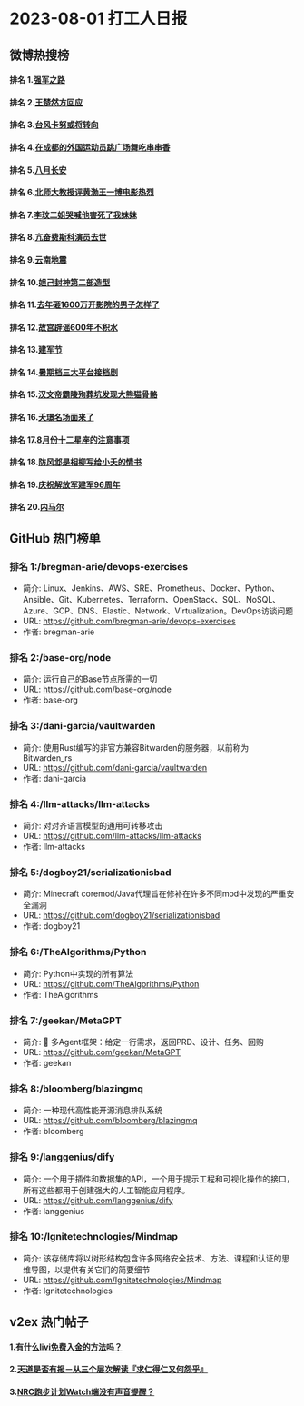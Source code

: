 # 2023-08-01 打工人日报


## 微博热搜榜

#### 排名 1.[强军之路](https://s.weibo.com/weibo?q=强军之路)
#### 排名 2.[王楚然方回应](https://s.weibo.com/weibo?q=王楚然方回应)
#### 排名 3.[台风卡努或将转向](https://s.weibo.com/weibo?q=台风卡努或将转向)
#### 排名 4.[在成都的外国运动员跳广场舞吃串串香](https://s.weibo.com/weibo?q=在成都的外国运动员跳广场舞吃串串香)
#### 排名 5.[八月长安](https://s.weibo.com/weibo?q=八月长安)
#### 排名 6.[北师大教授评黄渤王一博电影热烈](https://s.weibo.com/weibo?q=北师大教授评黄渤王一博电影热烈)
#### 排名 7.[李玟二姐哭喊他害死了我妹妹](https://s.weibo.com/weibo?q=李玟二姐哭喊他害死了我妹妹)
#### 排名 8.[亢奋费斯科演员去世](https://s.weibo.com/weibo?q=亢奋费斯科演员去世)
#### 排名 9.[云南地震](https://s.weibo.com/weibo?q=云南地震)
#### 排名 10.[妲己封神第二部造型](https://s.weibo.com/weibo?q=妲己封神第二部造型)
#### 排名 11.[去年砸1600万开影院的男子怎样了](https://s.weibo.com/weibo?q=去年砸1600万开影院的男子怎样了)
#### 排名 12.[故宫辟谣600年不积水](https://s.weibo.com/weibo?q=故宫辟谣600年不积水)
#### 排名 13.[建军节](https://s.weibo.com/weibo?q=建军节)
#### 排名 14.[暑期档三大平台接档剧](https://s.weibo.com/weibo?q=暑期档三大平台接档剧)
#### 排名 15.[汉文帝霸陵殉葬坑发现大熊猫骨骼](https://s.weibo.com/weibo?q=汉文帝霸陵殉葬坑发现大熊猫骨骼)
#### 排名 16.[夭璟名场面来了](https://s.weibo.com/weibo?q=夭璟名场面来了)
#### 排名 17.[8月份十二星座的注意事项](https://s.weibo.com/weibo?q=8月份十二星座的注意事项)
#### 排名 18.[防风邶是相柳写给小夭的情书](https://s.weibo.com/weibo?q=防风邶是相柳写给小夭的情书)
#### 排名 19.[庆祝解放军建军96周年](https://s.weibo.com/weibo?q=庆祝解放军建军96周年)
#### 排名 20.[内马尔](https://s.weibo.com/weibo?q=内马尔)
## GitHub 热门榜单

### 排名 1:/bregman-arie/devops-exercises
- 简介: Linux、Jenkins、AWS、SRE、Prometheus、Docker、Python、Ansible、Git、Kubernetes、Terraform、OpenStack、SQL、NoSQL、Azure、GCP、DNS、Elastic、Network、Virtualization。DevOps访谈问题
- URL: https://github.com/bregman-arie/devops-exercises
- 作者: bregman-arie 

### 排名 2:/base-org/node
- 简介: 运行自己的Base节点所需的一切
- URL: https://github.com/base-org/node
- 作者: base-org 

### 排名 3:/dani-garcia/vaultwarden
- 简介: 使用Rust编写的非官方兼容Bitwarden的服务器，以前称为Bitwarden_rs
- URL: https://github.com/dani-garcia/vaultwarden
- 作者: dani-garcia 

### 排名 4:/llm-attacks/llm-attacks
- 简介: 对对齐语言模型的通用可转移攻击
- URL: https://github.com/llm-attacks/llm-attacks
- 作者: llm-attacks 

### 排名 5:/dogboy21/serializationisbad
- 简介: Minecraft coremod/Java代理旨在修补在许多不同mod中发现的严重安全漏洞
- URL: https://github.com/dogboy21/serializationisbad
- 作者: dogboy21 

### 排名 6:/TheAlgorithms/Python
- 简介: Python中实现的所有算法
- URL: https://github.com/TheAlgorithms/Python
- 作者: TheAlgorithms 

### 排名 7:/geekan/MetaGPT
- 简介: 🌟 多Agent框架：给定一行需求，返回PRD、设计、任务、回购
- URL: https://github.com/geekan/MetaGPT
- 作者: geekan 

### 排名 8:/bloomberg/blazingmq
- 简介: 一种现代高性能开源消息排队系统
- URL: https://github.com/bloomberg/blazingmq
- 作者: bloomberg 

### 排名 9:/langgenius/dify
- 简介: 一个用于插件和数据集的API，一个用于提示工程和可视化操作的接口，所有这些都用于创建强大的人工智能应用程序。
- URL: https://github.com/langgenius/dify
- 作者: langgenius 

### 排名 10:/Ignitetechnologies/Mindmap
- 简介: 该存储库将以树形结构包含许多网络安全技术、方法、课程和认证的思维导图，以提供有关它们的简要细节
- URL: https://github.com/Ignitetechnologies/Mindmap
- 作者: Ignitetechnologies 

## v2ex 热门帖子

#### 1.[有什么livi免费入金的方法吗？](https://www.v2ex.com/t/961373#reply2)
#### 2.[天道是否有报－从三个层次解读『求仁得仁又何怨乎』](https://www.v2ex.com/t/961374#reply1)
#### 3.[NRC跑步计划Watch端没有声音提醒？](https://www.v2ex.com/t/961375#reply0)

